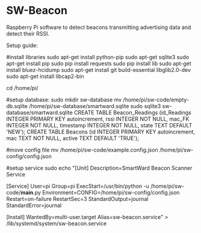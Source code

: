 # SW-Beacon
Raspberry Pi software to detect beacons transmitting advertising data and detect their RSSI.

Setup guide:

#install libraries
sudo apt-get install python-pip
sudo apt-get sqlite3
sudo apt-get install pip
sudo pip install requests
sudo pip install lib
sudo apt-get install bluez-hcidump
sudo apt-get install git build-essential libglib2.0-dev
sudo apt-get install libcap2-bin

cd /home/pi/

#setup database:
sudo mkdir sw-database
mv /home/pi/sw-code/empty-db.sqlite /home/pi/sw-database/smartward.sqlite
sudo sqlite3 sw-database/smartward.sqlite
CREATE TABLE Beacon_Readings (id_Readings INTEGER PRIMARY KEY autoincrement, rssi INTEGER NOT NULL, mac_FK INTEGER NOT NULL, timestamp INTEGER NOT NULL, state TEXT DEFAULT 'NEW');
CREATE TABLE Beacons (id INTEGER PRIMARY KEY autoincrement, mac TEXT NOT NULL, active TEXT DEFAULT 'TRUE');

#move config file
mv /home/pi/sw-code/example.config.json /home/pi/sw-config/config.json

#setup service
sudo echo "[Unit]
Description=SmartWard Beacon Scanner Service
 
[Service]
User=pi
Group=pi
ExecStart=/usr/bin/python -u /home/pi/sw-code/__main__.py
Environment=CONFIG=/home/pi/sw-config/config.json
Restart=on-failure
RestartSec=3
StandardOutput=journal
StandardError=journal
 
[Install]
WantedBy=multi-user.target
Alias=sw-beacon.service" > /lib/systemd/system/sw-beacon.service
